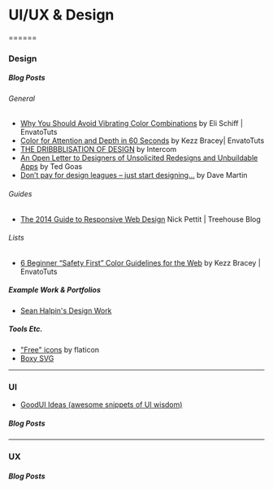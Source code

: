 

# UI/UX & Design
======


### Design

##### Blog Posts

###### *General*

* [Why You Should Avoid Vibrating Color Combinations](http://webdesign.tutsplus.com/articles/why-you-should-avoid-vibrating-color-combinations--cms-25621) by Eli Schiff | EnvatoTuts
* [Color for Attention and Depth in 60 Seconds](http://webdesign.tutsplus.com/tutorials/color-for-attention-and-depth-in-60-seconds--cms-25229) by Kezz Bracey| EnvatoTuts
* [THE DRIBBBLISATION OF DESIGN](https://blog.intercom.io/the-dribbblisation-of-design/) by Intercom
* [An Open Letter to Designers of Unsolicited Redesigns and Unbuildable Apps](https://blog.intercom.io/the-dribbblisation-of-design/) by Ted Goas
* [Don’t pay for design leagues – just start designing…](https://davemartinsblog.wordpress.com/2015/01/19/dont-pay-for-design-schoolscoursesleagues-just-start-designing/) by Dave Martin

###### *Guides*

* [The 2014 Guide to Responsive Web Design](http://blog.teamtreehouse.com/modern-field-guide-responsive-web-design) Nick Pettit | Treehouse Blog

###### *Lists*

* [6 Beginner “Safety First” Color Guidelines for the Web](http://webdesign.tutsplus.com/tutorials/6-beginner-safety-first-color-guidelines-for-the-web--cms-21462) by Kezz Bracey | EnvatoTuts



##### Example Work & Portfolios

* [Sean Halpin's Design Work](http://seanhalpin.io/work)

##### Tools Etc.

* ["Free" icons](http://www.flaticon.com/) by flaticon
* [Boxy SVG](https://boxy-svg.com/main.html)

____
### UI

*  [GoodUI Ideas (awesome snippets of UI wisdom)](http://goodui.org/)

##### Blog Posts
____
### UX

##### Blog Posts
